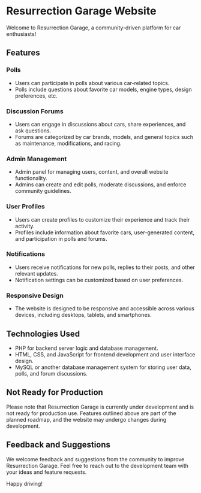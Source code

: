 # Resurrection Garage Website

Welcome to Resurrection Garage, a community-driven platform for car enthusiasts!

## Features

### Polls
- Users can participate in polls about various car-related topics.
- Polls include questions about favorite car models, engine types, design preferences, etc.

### Discussion Forums
- Users can engage in discussions about cars, share experiences, and ask questions.
- Forums are categorized by car brands, models, and general topics such as maintenance, modifications, and racing.

### Admin Management
- Admin panel for managing users, content, and overall website functionality.
- Admins can create and edit polls, moderate discussions, and enforce community guidelines.

### User Profiles
- Users can create profiles to customize their experience and track their activity.
- Profiles include information about favorite cars, user-generated content, and participation in polls and forums.

### Notifications
- Users receive notifications for new polls, replies to their posts, and other relevant updates.
- Notification settings can be customized based on user preferences.

### Responsive Design
- The website is designed to be responsive and accessible across various devices, including desktops, tablets, and smartphones.

## Technologies Used
- PHP for backend server logic and database management.
- HTML, CSS, and JavaScript for frontend development and user interface design.
- MySQL or another database management system for storing user data, polls, and forum discussions.

## Not Ready for Production
Please note that Resurrection Garage is currently under development and is not ready for production use. Features outlined above are part of the planned roadmap, and the website may undergo changes during development.

## Feedback and Suggestions
We welcome feedback and suggestions from the community to improve Resurrection Garage. Feel free to reach out to the development team with your ideas and feature requests.

Happy driving!
